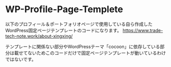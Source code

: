 # WP-Profile-Page-Templete
以下のプロフィール＆ポートフォリオページで使用している自ら作成したWordPress固定ページテンプレートのコードになります。
https://www.trade-tech-note.work/about-xingxing/

テンプレートに関係ない部分やWordPressテーマ「cocoon」に依存している部分は載せてないためこのコードだけで固定ページテンプレートが動いているわけではないです。

